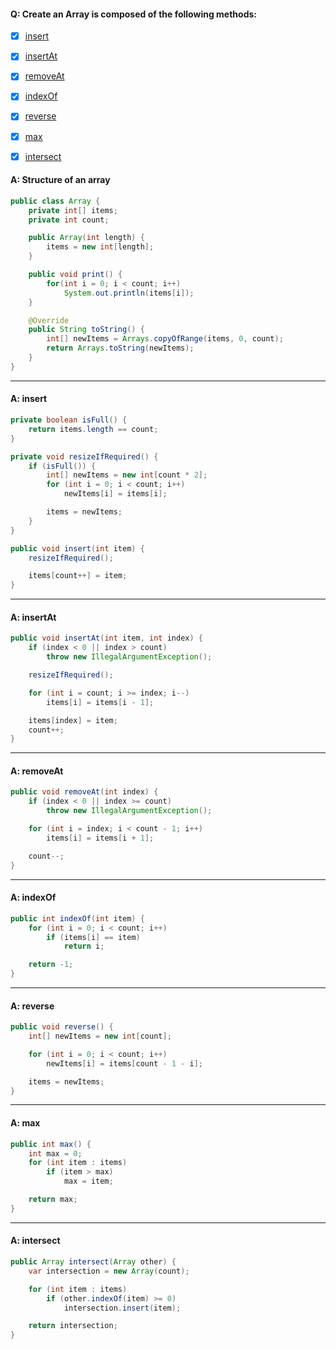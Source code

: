 #### Q: Create an Array is composed of the following methods:
- [x] [insert](#a-insert)
- [x] [insertAt](#a-insertat)
- [x] [removeAt](#a-removeat)
- [x] [indexOf](#a-indexof)
- [x] [reverse](#a-reverse)
- [x] [max](#a-max)
- [x] [intersect](#a-intersect)


#### A: Structure of an array
```Java
public class Array {
    private int[] items;
    private int count;

    public Array(int length) {
        items = new int[length];
    }

    public void print() {
        for(int i = 0; i < count; i++)
            System.out.println(items[i]);
    }

    @Override
    public String toString() {
        int[] newItems = Arrays.copyOfRange(items, 0, count);
        return Arrays.toString(newItems);
    }
}
```
---
#### A: insert
```Java
private boolean isFull() {
    return items.length == count;
}

private void resizeIfRequired() {
    if (isFull()) {
        int[] newItems = new int[count * 2];
        for (int i = 0; i < count; i++)
            newItems[i] = items[i];

        items = newItems;
    }
}

public void insert(int item) {
    resizeIfRequired();

    items[count++] = item;
}
```
---
#### A: insertAt
```Java
public void insertAt(int item, int index) {
    if (index < 0 || index > count)
        throw new IllegalArgumentException();

    resizeIfRequired();

    for (int i = count; i >= index; i--)
        items[i] = items[i - 1];

    items[index] = item;
    count++;
}
```
---
#### A: removeAt
```Java
public void removeAt(int index) {
    if (index < 0 || index >= count)
        throw new IllegalArgumentException();

    for (int i = index; i < count - 1; i++)
        items[i] = items[i + 1];

    count--;
}
```
---
#### A: indexOf
```Java
public int indexOf(int item) {
    for (int i = 0; i < count; i++)
        if (items[i] == item)
            return i;

    return -1;
}
```
---
#### A: reverse
```Java
public void reverse() {
    int[] newItems = new int[count];

    for (int i = 0; i < count; i++)
        newItems[i] = items[count - 1 - i];

    items = newItems;
}
```
---
#### A: max
```Java
public int max() {
    int max = 0;
    for (int item : items)
        if (item > max)
            max = item;

    return max;
}
```
---
#### A: intersect
```Java
public Array intersect(Array other) {
    var intersection = new Array(count);

    for (int item : items)
        if (other.indexOf(item) >= 0)
            intersection.insert(item);

    return intersection;
}
```